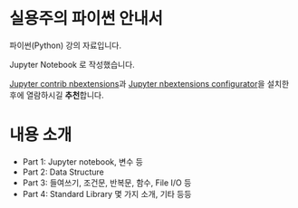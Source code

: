 # 실용주의 파이썬 안내서
파이썬(Python) 강의 자료입니다.

Jupyter Notebook 로 작성했습니다.

[Jupyter contrib nbextensions](https://github.com/ipython-contrib/jupyter_contrib_nbextensions)과 [Jupyter nbextensions configurator](https://github.com/Jupyter-contrib/jupyter_nbextensions_configurator)을 설치한 후에 열람하시길 **추천**합니다.

# 내용 소개
- Part 1: Jupyter notebook, 변수 등
- Part 2: Data Structure
- Part 3: 들여쓰기, 조건문, 반복문, 함수, File I/O 등
- Part 4: Standard Library 몇 가지 소개, 기타 등등
